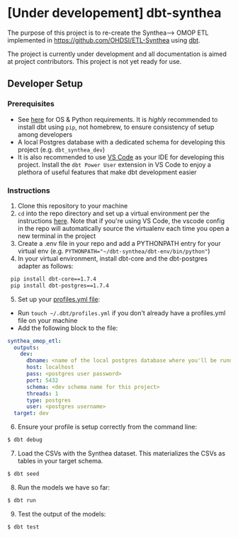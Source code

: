# [Under developement] dbt-synthea
The purpose of this project is to re-create the Synthea--> OMOP ETL implemented in https://github.com/OHDSI/ETL-Synthea using [dbt](https://github.com/dbt-labs/dbt-core).

The project is currently under development and all documentation is aimed at project contributors.  This project is not yet ready for use.

## Developer Setup

### Prerequisites
- See [here](https://docs.getdbt.com/docs/core/pip-install) for OS & Python requirements.  It is *highly* recommended to install dbt using `pip`, not homebrew, to ensure consistency of setup among developers
- A local Postgres database with a dedicated schema for developing this project (e.g. `dbt_synthea_dev`)
- It is also recommended to use [VS Code](https://code.visualstudio.com/) as your IDE for developing this project.  Install the `dbt Power User` extension in VS Code to enjoy a plethora of useful features that make dbt development easier

### Instructions
 1. Clone this repository to your machine
 2. `cd` into the repo directory and set up a virtual environment per the instructions [here](https://docs.getdbt.com/docs/core/pip-install#using-virtual-environments).  Note that if you're using VS Code, the vscode config in the repo will automatically source the virtualenv each time you open a new terminal in the project
 3. Create a .env file in your repo and add a PYTHONPATH entry for your virtual env (e.g. `PYTHONPATH="~/dbt-synthea/dbt-env/bin/python"`)
 4. In your virtual environment, install dbt-core and the dbt-postgres adapter as follows:
```bash
 pip install dbt-core==1.7.4
 pip install dbt-postgres==1.7.4
```

 5. Set up your [profiles.yml file](https://docs.getdbt.com/docs/core/connect-data-platform/profiles.yml):
   - Run `touch ~/.dbt/profiles.yml` if you don't already have a profiles.yml file on your machine
   - Add the following block to the file:
```yaml
synthea_omop_etl:
  outputs:
    dev:
      dbname: <name of the local postgres database where you'll be running this project>
      host: localhost
      pass: <postgres user password>
      port: 5432
      schema: <dev schema name for this project>
      threads: 1
      type: postgres
      user: <postgres username>
  target: dev
```

 6. Ensure your profile is setup correctly from the command line:
```bash
$ dbt debug
```

 7. Load the CSVs with the Synthea dataset. This materializes the CSVs as tables in your target schema.
```bash
$ dbt seed
```

 8. Run the models we have so far:
```bash
$ dbt run
```

 9. Test the output of the models:
```bash
$ dbt test
```
